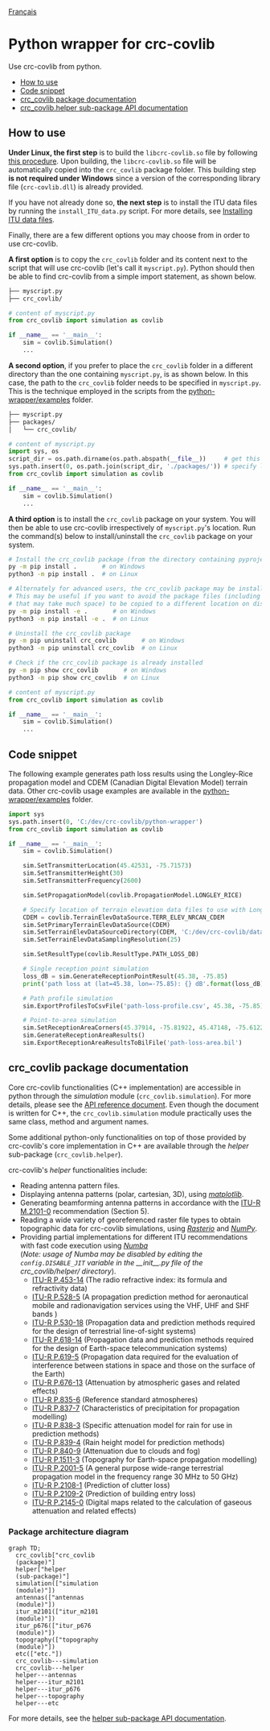 [Français](./README_FR.md)

# Python wrapper for crc-covlib
Use crc-covlib from python.

- [How to use](#how-to-use)
- [Code snippet](#code-snippet)
- [crc_covlib package documentation](#crc_covlib-package-documentation)
- [crc_covlib.helper sub-package API documentation](./docs/readme.md)

## How to use

**Under Linux, the first step** is to build the `libcrc-covlib.so` file by following [this procedure](../README.md#on-linux). Upon building, the `libcrc-covlib.so` file will be automatically copied into the `crc_covlib` package folder. This building step **is not required under Windows** since a version of the corresponding library file (`crc-covlib.dll`) is already provided.

If you have not already done so, **the next step** is to install the ITU data files by running the `install_ITU_data.py` script. For more details, see [Installing ITU data files](../README.md#installing-itu-data-files).

Finally, there are a few different options you may choose from in order to use crc-covlib.

**A first option** is to copy the `crc_covlib` folder and its content next to the script that will use crc-covlib (let's call it `myscript.py`). Python should then be able to find crc-covlib from a simple import statement, as shown below.
```bash
├── myscript.py
├── crc_covlib/
```
```python
# content of myscript.py
from crc_covlib import simulation as covlib

if __name__ == '__main__':
    sim = covlib.Simulation()
    ...
```

**A second option**, if you prefer to place the `crc_covlib` folder in a different directory than the one containing `myscript.py`, is as shown below. In this case, the path to the `crc_covlib` folder needs to be specified in `myscript.py`. This is the technique employed in the scripts from the [python-wrapper/examples](./examples) folder.
```bash
├── myscript.py
├── packages/
│   └── crc_covlib/
```
```python
# content of myscript.py
import sys, os
script_dir = os.path.dirname(os.path.abspath(__file__))     # get this script's directory
sys.path.insert(0, os.path.join(script_dir, './packages/')) # specify location of crc_covlib relatively to this script
from crc_covlib import simulation as covlib

if __name__ == '__main__':
    sim = covlib.Simulation()
    ...
```

**A third option** is to install the `crc_covlib` package on your system. You will then be able to use crc-covlib irrespectively of `myscript.py`'s location. Run the command(s) below to install/uninstall the `crc_covlib` package on your system.

```bash
# Install the crc_covlib package (from the directory containing pyproject.toml and crc_covlib/)
py -m pip install .       # on Windows 
python3 -m pip install .  # on Linux 

# Alternately for advanced users, the crc_covlib package may be installed using the -e option.
# This may be useful if you want to avoid the package files (including the ITU data files
# that may take much space) to be copied to a different location on disk.
py -m pip install -e .       # on Windows
python3 -m pip install -e .  # on Linux

# Uninstall the crc_covlib package
py -m pip uninstall crc_covlib       # on Windows
python3 -m pip uninstall crc_covlib  # on Linux

# Check if the crc_covlib package is already installed
py -m pip show crc_covlib       # on Windows
python3 -m pip show crc_covlib  # on Linux
```
```python
# content of myscript.py
from crc_covlib import simulation as covlib

if __name__ == '__main__':
    sim = covlib.Simulation()
    ...
```

## Code snippet

The following example generates path loss results using the Longley-Rice propagation model and CDEM (Canadian Digital Elevation Model) terrain data. Other crc-covlib usage examples are available in the [python-wrapper/examples](./examples) folder.

```python
import sys
sys.path.insert(0, 'C:/dev/crc-covlib/python-wrapper')
from crc_covlib import simulation as covlib

if __name__ == '__main__':
    sim = covlib.Simulation()

    sim.SetTransmitterLocation(45.42531, -75.71573)
    sim.SetTransmitterHeight(30)
    sim.SetTransmitterFrequency(2600)

    sim.SetPropagationModel(covlib.PropagationModel.LONGLEY_RICE)

    # Specify location of terrain elevation data files to use with Longley-Rice 
    CDEM = covlib.TerrainElevDataSource.TERR_ELEV_NRCAN_CDEM
    sim.SetPrimaryTerrainElevDataSource(CDEM)
    sim.SetTerrainElevDataSourceDirectory(CDEM, 'C:/dev/crc-covlib/data/terrain-elev-samples/NRCAN_CDEM')
    sim.SetTerrainElevDataSamplingResolution(25)

    sim.SetResultType(covlib.ResultType.PATH_LOSS_DB)

    # Single reception point simulation
    loss_dB = sim.GenerateReceptionPointResult(45.38, -75.85)
    print('path loss at (lat=45.38, lon=-75.85): {} dB'.format(loss_dB))

    # Path profile simulation
    sim.ExportProfilesToCsvFile('path-loss-profile.csv', 45.38, -75.85)

    # Point-to-area simulation
    sim.SetReceptionAreaCorners(45.37914, -75.81922, 45.47148, -75.61225)
    sim.GenerateReceptionAreaResults()
    sim.ExportReceptionAreaResultsToBilFile('path-loss-area.bil')
```

## crc_covlib package documentation

Core crc-covlib functionalities (C++ implementation) are accessible in python through the _simulation_ module (`crc_covlib.simulation`). For more details, please see the [API reference document](../docs/CRC-COVLIB%20API%20Reference.pdf). Even though the document is written for C++, the `crc_covlib.simulation` module practically uses the same class, method and argument names.

Some additional python-only functionalities on top of those provided by crc-covlib's core implementation in C++ are available through the _helper_ sub-package (`crc_covlib.helper`).

crc-covlib's _helper_ functionalities include:
* Reading antenna pattern files.
* Displaying antenna patterns (polar, cartesian, 3D), using [_matplotlib_](https://matplotlib.org/).
* Generating beamforming antenna patterns in accordance with the [ITU-R M.2101-0](https://www.itu.int/rec/R-REC-M.2101/en) recommendation (Section 5).
* Reading a wide variety of georeferenced raster file types to obtain topographic data for crc-covlib simulations, using [_Rasterio_](https://rasterio.readthedocs.io/en/latest/index.html) and [_NumPy_](https://numpy.org/).
* Providing partial implementations for different ITU recommendations with fast code execution using [_Numba_](https://numba.pydata.org/) \
(_Note: usage of Numba may be disabled by editing the `config.DISABLE_JIT` variable in the \_\_init\_\_.py file of the crc_covlib/helper/ directory_).
  - [ITU-R P.453-14](https://www.itu.int/rec/R-REC-P.453/en) (The radio refractive index: its formula and refractivity data)
  - [ITU-R P.528-5](https://www.itu.int/rec/R-REC-P.528/en) (A propagation prediction method for aeronautical mobile and radionavigation services using the VHF, UHF and SHF bands	 )
  - [ITU-R P.530-18](https://www.itu.int/rec/R-REC-P.530/en) (Propagation data and prediction methods required for the design of terrestrial line-of-sight systems)
  - [ITU-R P.618-14](https://www.itu.int/rec/R-REC-P.618/en) (Propagation data and prediction methods required for the design of Earth-space telecommunication systems)
  - [ITU-R P.619-5](https://www.itu.int/rec/R-REC-P.619/en) (Propagation data required for the evaluation of interference between stations in space and those on the surface of the Earth)
  - [ITU-R P.676-13](https://www.itu.int/rec/R-REC-P.676/en) (Attenuation by atmospheric gases and related effects)
  - [ITU-R P.835-6](https://www.itu.int/rec/R-REC-P.835/en) (Reference standard atmospheres)
  - [ITU-R P.837-7](https://www.itu.int/rec/R-REC-P.837/en) (Characteristics of precipitation for propagation modelling)
  - [ITU-R P.838-3](https://www.itu.int/rec/R-REC-P.838/en) (Specific attenuation model for rain for use in prediction methods)
  - [ITU-R P.839-4](https://www.itu.int/rec/R-REC-P.839/en) (Rain height model for prediction methods)
  - [ITU-R P.840-9](https://www.itu.int/rec/R-REC-P.840/en) (Attenuation due to clouds and fog)
  - [ITU-R P.1511-3](https://www.itu.int/rec/R-REC-P.1511/en) (Topography for Earth-space propagation modelling)
  - [ITU-R P.2001-5](https://www.itu.int/rec/R-REC-P.2001/en) (A general purpose wide-range terrestrial propagation model in the frequency range 30 MHz to 50 GHz)
  - [ITU-R P.2108-1](https://www.itu.int/rec/R-REC-P.2108/en) (Prediction of clutter loss)
  - [ITU-R P.2109-2](https://www.itu.int/rec/R-REC-P.2109/en) (Prediction of building entry loss)
  - [ITU-R P.2145-0](https://www.itu.int/rec/R-REC-P.2145/en) (Digital maps related to the calculation of gaseous attenuation and related effects)

### Package architecture diagram

```mermaid
graph TD;
  crc_covlib["crc_covlib
  (package)"]
  helper["helper
  (sub-package)"]
  simulation(["simulation
  (module)"])
  antennas(["antennas
  (module)"])
  itur_m2101(["itur_m2101
  (module)"])
  itur_p676(["itur_p676
  (module)"])
  topography(["topography
  (module)"])
  etc(["etc."])
  crc_covlib---simulation
  crc_covlib---helper
  helper---antennas
  helper---itur_m2101
  helper---itur_p676
  helper---topography
  helper---etc
```

For more details, see the [helper sub-package API documentation](./docs/readme.md).